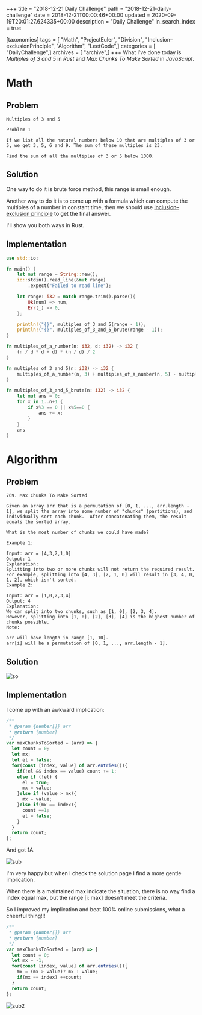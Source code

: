 +++
title = "2018-12-21 Daily Challenge"
path = "2018-12-21-daily-challenge"
date = 2018-12-21T00:00:46+00:00
updated = 2020-09-19T20:01:27.624335+00:00
description = "Daily Challenge"
in_search_index = true

[taxonomies]
tags = [ "Math", "ProjectEuler", "Division", "Inclusion–exclusionPrinciple", "Algorithm", "LeetCode",]
categories = [ "DailyChallenge",]
archives = [ "archive",]
+++
What I’ve done today is *Multiples of 3 and 5* in *Rust* and *Max Chunks To Make Sorted* in *JavaScript*.

<!--more-->

# Math

## Problem

```
Multiples of 3 and 5

Problem 1 

If we list all the natural numbers below 10 that are multiples of 3 or 5, we get 3, 5, 6 and 9. The sum of these multiples is 23.

Find the sum of all the multiples of 3 or 5 below 1000.
```

## Solution

One way to do it is brute force method, this range is small enough.

Another way to do it is to come up with a formula which can compute the multiples of a number in constant time, then we should use [Inclusion–exclusion principle](https://en.wikipedia.org/wiki/Inclusion%E2%80%93exclusion_principle) to get the final answer.

I'll show you both ways in Rust.

## Implementation

```rust
use std::io;

fn main() {
    let mut range = String::new();
    io::stdin().read_line(&mut range)
        .expect("Failed to read line");

    let range: i32 = match range.trim().parse(){
        Ok(num) => num,
        Err(_) => 0,
    };

    println!("{}", multiples_of_3_and_5(range - 1));
    println!("{}", multiples_of_3_and_5_brute(range - 1));
}

fn multiples_of_a_number(n: i32, d: i32) -> i32 {
    (n / d * d + d) * (n / d) / 2
}

fn multiples_of_3_and_5(n: i32) -> i32 {
    multiples_of_a_number(n, 3) + multiples_of_a_number(n, 5) - multiples_of_a_number(n, 15)
}

fn multiples_of_3_and_5_brute(n: i32) -> i32 {
    let mut ans = 0;
    for x in 1..n+1 {
        if x%3 == 0 || x%5==0 {
            ans += x;
        }
    }
    ans
}
```

# Algorithm

## Problem

```
769. Max Chunks To Make Sorted

Given an array arr that is a permutation of [0, 1, ..., arr.length - 1], we split the array into some number of "chunks" (partitions), and individually sort each chunk.  After concatenating them, the result equals the sorted array.

What is the most number of chunks we could have made?

Example 1:

Input: arr = [4,3,2,1,0]
Output: 1
Explanation:
Splitting into two or more chunks will not return the required result.
For example, splitting into [4, 3], [2, 1, 0] will result in [3, 4, 0, 1, 2], which isn't sorted.
Example 2:

Input: arr = [1,0,2,3,4]
Output: 4
Explanation:
We can split into two chunks, such as [1, 0], [2, 3, 4].
However, splitting into [1, 0], [2], [3], [4] is the highest number of chunks possible.
Note:

arr will have length in range [1, 10].
arr[i] will be a permutation of [0, 1, ..., arr.length - 1].
```

## Solution

![so](SharedImage.png)

## Implementation

I come up with an awkward implication:

```javascript
/**
 * @param {number[]} arr
 * @return {number}
 */
var maxChunksToSorted = (arr) => {
  let count = 0;
  let mx;
  let el = false;
  for(const [index, value] of arr.entries()){
    if(!el && index == value) count += 1;
    else if (!el) {
      el = true;
      mx = value;
    }else if (value > mx){
      mx = value;
    }else if(mx == index){
      count +=1;
      el = false;
    }
  }
  return count;
};
```

And got 1A.

![sub](1545314277148.png)

I'm very happy but when I check the solution page I find a more gentle implication.

When there is a maintained max indicate the situation, there is no way find a index equal max, but the range \[i: max\] doesn't meet the criteria.

So I improved my implication and beat 100% online submissions, what a cheerful thing!!!

```javascript
/**
 * @param {number[]} arr
 * @return {number}
 */
var maxChunksToSorted = (arr) => {
  let count = 0;
  let mx = -1;
  for(const [index, value] of arr.entries()){
    mx = (mx > value)? mx : value;
    if(mx == index) ++count;
  }
  return count;
};
```

![sub2](1545314327135.png)